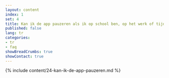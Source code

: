 ```yaml
---
layout: content
index: 1
set: 4
title: Kan ik de app pauzeren als ik op school ben, op het werk of tijdens het sporten?
published: false
lang: tr
categories:
- tr
- faq
showBreadCrumbs: true
showContact: true
---
```

{% include content/24-kan-ik-de-app-pauzeren.md %}
